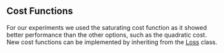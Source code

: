 ## Cost Functions

For our experiments we used the saturating cost function as it showed better performance than the other options, such as the quadratic cost.   
New cost functions can be implemented by inheriting from the [Loss](loss.py) class.